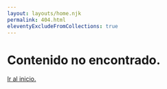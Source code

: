 ```yaml
---
layout: layouts/home.njk
permalink: 404.html
eleventyExcludeFromCollections: true
---
```


# Contenido no encontrado.

<a href="/">Ir al inicio.</a>
